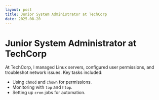 ```yaml
---
layout: post
title: Junior System Administrator at TechCorp
date: 2025-08-20
---
```

# Junior System Administrator at TechCorp
At TechCorp, I managed Linux servers, configured user permissions, and troubleshot network issues. Key tasks included:
- Using `chmod` and `chown` for permissions.
- Monitoring with `top` and `htop`.
- Setting up `cron` jobs for automation.